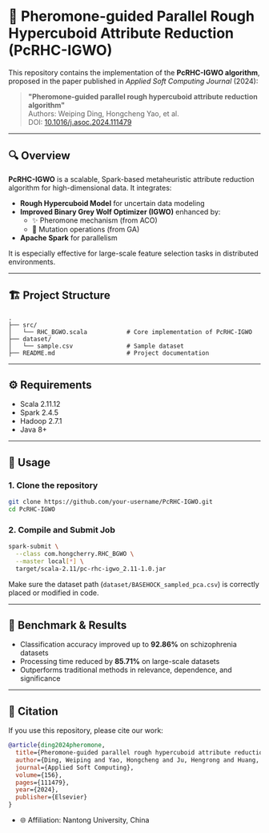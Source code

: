 # 🧬 Pheromone-guided Parallel Rough Hypercuboid Attribute Reduction (PcRHC-IGWO)

This repository contains the implementation of the **PcRHC-IGWO algorithm**, proposed in the paper published in *Applied Soft Computing Journal* (2024):

> **"Pheromone-guided parallel rough hypercuboid attribute reduction algorithm"**  
> Authors: Weiping Ding, Hongcheng Yao, et al.  
> DOI: [10.1016/j.asoc.2024.111479](https://doi.org/10.1016/j.asoc.2024.111479)

---

## 🔍 Overview

**PcRHC-IGWO** is a scalable, Spark-based metaheuristic attribute reduction algorithm for high-dimensional data. It integrates:

- **Rough Hypercuboid Model** for uncertain data modeling  
- **Improved Binary Grey Wolf Optimizer (IGWO)** enhanced by:  
  - ✨ Pheromone mechanism (from ACO)  
  - 🔀 Mutation operations (from GA)  
- **Apache Spark** for parallelism

It is especially effective for large-scale feature selection tasks in distributed environments.

---

## 🏗️ Project Structure

```
.
├── src/
│   └── RHC_BGWO.scala           # Core implementation of PcRHC-IGWO
├── dataset/
│   └── sample.csv               # Sample dataset
├── README.md                    # Project documentation
```

---

## ⚙️ Requirements

- Scala 2.11.12  
- Spark 2.4.5  
- Hadoop 2.7.1  
- Java 8+

---

## 🚀 Usage

### 1. Clone the repository

```bash
git clone https://github.com/your-username/PcRHC-IGWO.git
cd PcRHC-IGWO
```

### 2. Compile and Submit Job

```bash
spark-submit \
  --class com.hongcherry.RHC_BGWO \
  --master local[*] \
  target/scala-2.11/pc-rhc-igwo_2.11-1.0.jar
```

Make sure the dataset path (`dataset/BASEHOCK_sampled_pca.csv`) is correctly placed or modified in code.

---

## 🧪 Benchmark & Results

- Classification accuracy improved up to **92.86%** on schizophrenia datasets  
- Processing time reduced by **85.71%** on large-scale datasets  
- Outperforms traditional methods in relevance, dependence, and significance  

---

## 📄 Citation

If you use this repository, please cite our work:

```bibtex
@article{ding2024pheromone,
  title={Pheromone-guided parallel rough hypercuboid attribute reduction algorithm},
  author={Ding, Weiping and Yao, Hongcheng and Ju, Hengrong and Huang, Jiashuang and Jiang, Shu and Chen, Yuepeng},
  journal={Applied Soft Computing},
  volume={156},
  pages={111479},
  year={2024},
  publisher={Elsevier}
}
```


- 🌐 Affiliation: Nantong University, China

